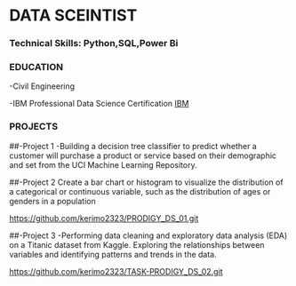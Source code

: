 # DATA SCEINTIST

### Technical Skills: Python,SQL,Power Bi

### EDUCATION
   -Civil Engineering
   
   -IBM Professional Data Science Certification
    [IBM](https://www.coursera.org/account/accomplishments/professional-cert/G9HBKRDTY3T3)


### PROJECTS

  ##-Project 1
  -Building a decision tree classifier to predict whether a customer will purchase a product or service based on their demographic and set from the UCI Machine Learning Repository. 
  
   
  ##-Project 2
  Create a bar chart or histogram to visualize the distribution of a categorical or continuous variable, such as the distribution of ages or genders in a population
 
  https://github.com/kerimo2323/PRODIGY_DS_01.git
  
  ##-Project 3
   -Performing data cleaning and exploratory data analysis (EDA) on a Titanic dataset from Kaggle. Exploring the relationships between variables and identifying patterns and trends in the data.
  
   https://github.com/kerimo2323/TASK-PRODIGY_DS_02.git
  


